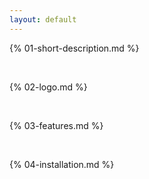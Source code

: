 ```yaml
---
layout: default
---
```

{% 01-short-description.md %}

<br>

{% 02-logo.md %}

<br>

{% 03-features.md %}

<br>

{% 04-installation.md %}
